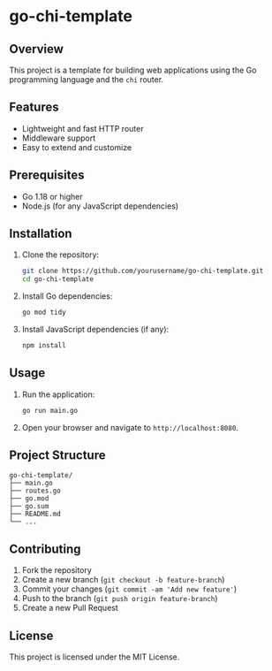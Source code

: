 # go-chi-template

## Overview
This project is a template for building web applications using the Go programming language and the `chi` router.

## Features
- Lightweight and fast HTTP router
- Middleware support
- Easy to extend and customize

## Prerequisites
- Go 1.18 or higher
- Node.js (for any JavaScript dependencies)

## Installation

1. Clone the repository:
    ```sh
    git clone https://github.com/yourusername/go-chi-template.git
    cd go-chi-template
    ```

2. Install Go dependencies:
    ```sh
    go mod tidy
    ```

3. Install JavaScript dependencies (if any):
    ```sh
    npm install
    ```

## Usage

1. Run the application:
    ```sh
    go run main.go
    ```

2. Open your browser and navigate to `http://localhost:8080`.

## Project Structure

```plaintext
go-chi-template/
├── main.go
├── routes.go
├── go.mod
├── go.sum
├── README.md
└── ...
```

## Contributing
1. Fork the repository
2. Create a new branch (`git checkout -b feature-branch`)
3. Commit your changes (`git commit -am 'Add new feature'`)
4. Push to the branch (`git push origin feature-branch`)
5. Create a new Pull Request

## License
This project is licensed under the MIT License.